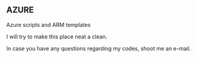 ## AZURE

Azure scripts and ARM templates

I will try to make this place neat a clean.

In case you have any questions regarding my codes, shoot me an e-mail.